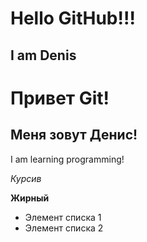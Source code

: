# Hello GitHub!!!
## I am Denis
# Привет Git!
## Меня зовут Денис!

I am learning programming!

*Курсив*

__Жирный__

+ Элемент списка 1
+ Элемент списка 2